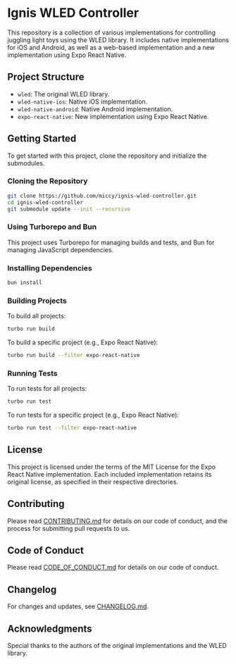 # Ignis WLED Controller

This repository is a collection of various implementations for controlling juggling light toys using the WLED library. It includes native implementations for iOS and Android, as well as a web-based implementation and a new implementation using Expo React Native.

## Project Structure

- `wled`: The original WLED library.
- `wled-native-ios`: Native iOS implementation.
- `wled-native-android`: Native Android implementation.
- `expo-react-native`: New implementation using Expo React Native.

## Getting Started

To get started with this project, clone the repository and initialize the submodules.

### Cloning the Repository

```sh
git clone https://github.com/miccy/ignis-wled-controller.git
cd ignis-wled-controller
git submodule update --init --recursive
```

### Using Turborepo and Bun

This project uses Turborepo for managing builds and tests, and Bun for managing JavaScript dependencies.

### Installing Dependencies

```sh
bun install
```

### Building Projects

To build all projects:

```sh
turbo run build
```

To build a specific project (e.g., Expo React Native):

```sh
turbo run build --filter expo-react-native
```

### Running Tests

To run tests for all projects:

```sh
turbo run test
```

To run tests for a specific project (e.g., Expo React Native):

```sh
turbo run test --filter expo-react-native
```

## License

This project is licensed under the terms of the MIT License for the Expo React Native implementation. Each included implementation retains its original license, as specified in their respective directories.

## Contributing

Please read [CONTRIBUTING.md](CONTRIBUTING.md) for details on our code of conduct, and the process for submitting pull requests to us.

## Code of Conduct

Please read [CODE_OF_CONDUCT.md](CODE_OF_CONDUCT.md) for details on our code of conduct.

## Changelog

For changes and updates, see [CHANGELOG.md](CHANGELOG.md).

## Acknowledgments

Special thanks to the authors of the original implementations and the WLED library.